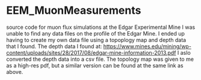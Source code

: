 # EEM_MuonMeasurements
source code for muon flux simulations at the Edgar Experimental Mine
I was unable to find any data files on the profile of the Edgar Mine. I ended up having to create my own data file using a topoplogy map and depth data that I found.
The depth data I found at: https://www.mines.edu/mining/wp-content/uploads/sites/28/2017/08/edgar-mine-information-2013.pdf
I aslo converted the depth data into a csv file.
The topology map was given to me as a high-res pdf, but a similar version can be found at the same link as above.

